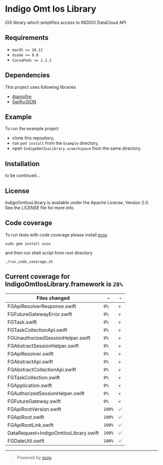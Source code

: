 
# Indigo Omt Ios Library

iOS library which simplifies access to INDIGO DataCloud API

## Requirements

- `macOS >= 10.12`
- `Xcode >= 8.0`
- `CocoaPods >= 1.1.1`

## Dependencies

This project uses following libraries
- [Alamofire](https://github.com/Alamofire/Alamofire)
- [SwiftyJSON](https://github.com/SwiftyJSON/SwiftyJSON)

## Example

To run the example project
- clone this repository,
- run `pod install` from the `Example` directory,
- open `IndigoOmtIosLibrary.xcworkspace` from the same directory.

## Installation

to be continued...

<!---
 ## Installation
 
 Indigo Omt Ios Library is available through [CocoaPods](http://cocoapods.org). To install it, simply add the following line to your Podfile:
 
 ```ruby
 pod 'IndigoOmtIosLibrary'
 ```
 --->

## License

IndigoOmtIosLibrary is available under the Apache License, Version 2.0. See the LICENSE file for more info.

## Code coverage

To run tests with code coverage please install [xcov](https://github.com/nakiostudio/xcov)

```
sudo gem install xcov
```

and then run shell script from root directory

```
./run_code_coverage.sh
```

## Current coverage for IndigoOmtIosLibrary.framework is `28%`
Files changed | - | - 
--- | --- | ---
FGApiResolverResponse.swift | `0%` | :skull:
FGFutureGatewayError.swift | `0%` | :skull:
FGTask.swift | `0%` | :skull:
FGTaskCollectionApi.swift | `0%` | :skull:
FGUnauthorizedSessionHelper.swift | `0%` | :skull:
FGAbstractSessionHelper.swift | `0%` | :skull:
FGApiResolver.swift | `0%` | :skull:
FGAbstractApi.swift | `0%` | :skull:
FGAbstractCollectionApi.swift | `0%` | :skull:
FGTaskCollection.swift | `0%` | :skull:
FGApplication.swift | `0%` | :skull:
FGAuthorizedSessionHelper.swift | `0%` | :skull:
FGFutureGateway.swift | `0%` | :skull:
FGApiRootVersion.swift | `100%` | :white_check_mark:
FGApiRoot.swift | `100%` | :white_check_mark:
FGApiRootLink.swift | `100%` | :white_check_mark:
DataRequest+IndigoOmtIosLibrary.swift | `100%` | :white_check_mark:
FGDateUtil.swift | `100%` | :white_check_mark:

---

> Powered by [xcov](https://github.com/nakiostudio/xcov)

